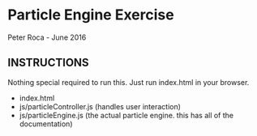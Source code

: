 # Particle Engine Exercise 

Peter Roca  - June 2016

INSTRUCTIONS
------------------

Nothing special required to run this. Just run index.html in your browser.  

- index.html
- js/particleController.js (handles user interaction)
- js/particleEngine.js (the actual particle engine.  this has all of the documentation)
